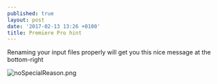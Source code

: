 ```yaml
---
published: true
layout: post
date: '2017-02-13 13:26 +0100'
title: Premiere Pro hint
---
```

 Renaming your input files properly will get you this nice message at the bottom-right
 
 ![noSpecialReason.png]({{site.baseurl}}/media/noSpecialReason.png)

